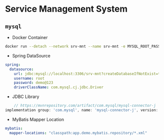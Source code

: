 # Service Management System

## `mysql`

- Docker Container

```bash
docker run --detach --network srv-mnt --name srv-mnt -e MYSQL_ROOT_PASSWORD=demo@123 -p 3306:3306 -d mysql --lower_case_table_names=1
```

- Spring DataSource

```yaml
spring:
  datasource:
    url: jdbc:mysql://localhost:3306/srv-mnt?createDatabaseIfNotExist=true
    username: root
    password: demo@123
    driverClassName: com.mysql.cj.jdbc.Driver
```

- JDBC Library

```groovy
    // https://mvnrepository.com/artifact/com.mysql/mysql-connector-j
implementation group: 'com.mysql', name: 'mysql-connector-j', version: '8.0.33'
```

- MyBatis Mapper Location

```yaml
mybatis:
  mapper-locations: "classpath:app.demo.mybatis.repository/*.xml"
```

